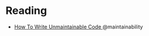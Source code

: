 # Reading
 - [How To Write Unmaintainable Code ](https://www.thc.org/root/phun/unmaintain.html) @maintainability
